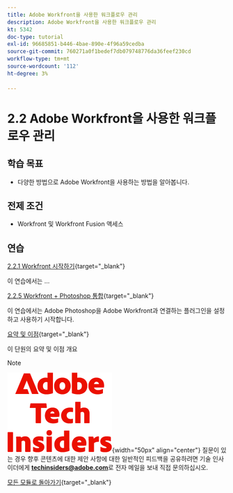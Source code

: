 ```yaml
---
title: Adobe Workfront을 사용한 워크플로우 관리
description: Adobe Workfront을 사용한 워크플로우 관리
kt: 5342
doc-type: tutorial
exl-id: 96685851-b446-4bae-890e-4f96a59cedba
source-git-commit: 760271a0f1bedef7db079748776da36feef230cd
workflow-type: tm+mt
source-wordcount: '112'
ht-degree: 3%

---
```


# 2.2 Adobe Workfront을 사용한 워크플로우 관리

## 학습 목표

- 다양한 방법으로 Adobe Workfront을 사용하는 방법을 알아봅니다.

## 전제 조건

- Workfront 및 Workfront Fusion 액세스

## 연습

[2.2.1 Workfront 시작하기](./ex1.md){target="_blank"}

이 연습에서는 ...

[2.2.5 Workfront + Photoshop 통합](./ex5.md){target="_blank"}

이 연습에서는 Adobe Photoshop을 Adobe Workfront과 연결하는 플러그인을 설정하고 사용하기 시작합니다.

[요약 및 이점](./summary.md){target="_blank"}

이 단원의 요약 및 이점 개요

>[!NOTE]
>
>![기술 내부자](./../../../assets/images/techinsiders.png){width="50px" align="center"}
>질문이 있는 경우 향후 콘텐츠에 대한 제안 사항에 대한 일반적인 피드백을 공유하려면 기술 인사이더에게 **techinsiders@adobe.com**&#x200B;로 전자 메일을 보내 직접 문의하십시오.

[모든 모듈로 돌아가기](../../../overview.md){target="_blank"}
